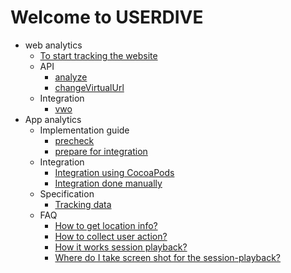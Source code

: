 # Welcome to USERDIVE

- web analytics
    - [To start tracking the website](./web/devguide/javascript/index.md)
    - API
        - [analyze](./web/devguide/javascript/api/analyze.md)
        - [changeVirtualUrl](./web/devguide/javascript/api/changevirtualurl.md)
    - Integration
        - [vwo](./web/devguide/integration/vwo.md)
- App analytics
    - Implementation guide
        - [precheck](./apps/devguide/precheck.md)
        - [prepare for integration](./apps/devguide/prepare.md)
    - Integration
        - [Integration using CocoaPods](./apps/devguide/integration.md)
        - [Integration done manually](./apps/devguide/integration_manual.md)
    - Specification
        - [Tracking data](./apps/devguide/tracking_data.md)
    - FAQ
        - [How to get location info?](./apps/devguide/faq/country_region.md)
        - [How to collect user action?](./apps/devguide/faq/)
        - [How it works session playback?](./apps/devguide/faq/sessionplayback.md)
        - [Where do I take screen shot for the session-playback?](./apps/devguide/faq/screenshot.md)
